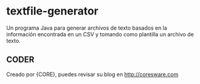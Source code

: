 # textfile-generator

Un programa Java para generar archivos de texto basados en la información encontrada en un CSV y tomando como plantilla un archivo de texto.

## CODER
Creado por {CORE}, puedes revisar su blog en http://coresware.com

